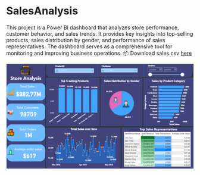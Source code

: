 # SalesAnalysis
This project is a Power BI dashboard that analyzes store performance, customer behavior, and sales trends.
It provides key insights into top-selling products, sales distribution by gender, and performance of sales representatives.
The dashboard serves as a comprehensive tool for monitoring and improving business operations.
📦 Download sales.csv [here](https://drive.google.com/file/d/1cA9QRPv7NZc_b7I3v_mfRN1szPf8w4cy/view?usp=drive_link)

![image alt](https://github.com/YoussefTarek11/SalesAnalysis/blob/2b030dc81d3640f3684b6ac88d8624121d6542a7/Screenshot%202025-08-04%20102934.png)
